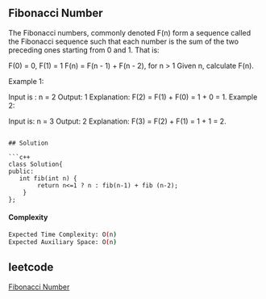 ## Fibonacci Number
The Fibonacci numbers, commonly denoted F(n) form a sequence called the Fibonacci sequence such that each number is the sum of the two preceding ones starting from 0 and 1. That is:

F(0) = 0, F(1) = 1
F(n) = F(n - 1) + F(n - 2), for n > 1
Given n, calculate F(n).

 

Example 1:

Input is : n = 2
Output: 1
Explanation: F(2) = F(1) + F(0) = 1 + 0 = 1.
Example 2:

Input is: n = 3
Output: 2
Explanation: F(3) = F(2) + F(1) = 1 + 1 = 2.
```

## Solution 

```c++
class Solution{
public:
   int fib(int n) {
        return n<=1 ? n : fib(n-1) + fib (n-2);
    }
};
```
#### Complexity
```bash
Expected Time Complexity: O(n)
Expected Auxiliary Space: O(n)


```
## leetcode
[Fibonacci Number](https://leetcode.com/problems/fibonacci-number/description/)
